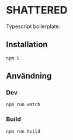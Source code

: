# SHATTERED
Typescript boilerplate.

## Installation
`npm i`

## Användning
### Dev
`npm run watch`
### Build
`npm run build`


